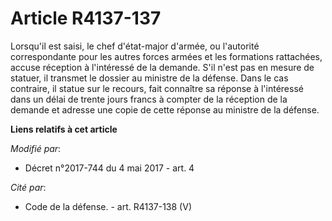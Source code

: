 # Article R4137-137

Lorsqu'il est saisi, le chef d'état-major d'armée, ou l'autorité correspondante pour les autres forces armées et les
formations rattachées, accuse réception à l'intéressé de la demande. S'il n'est pas en mesure de statuer, il transmet le
dossier au ministre de la défense. Dans le cas contraire, il statue sur le recours, fait connaître sa réponse à l'intéressé
dans un délai de trente jours francs à compter de la réception de la demande et adresse une copie de cette réponse au
ministre de la défense.

**Liens relatifs à cet article**

_Modifié par_:

  - Décret n°2017-744 du 4 mai 2017 - art. 4

_Cité par_:

  - Code de la défense. - art. R4137-138 (V)
